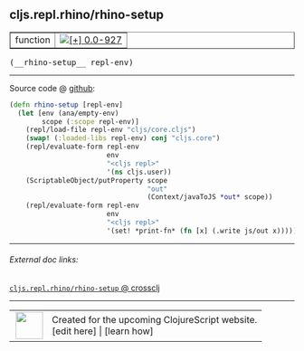 ## cljs.repl.rhino/rhino-setup



 <table border="1">
<tr>
<td>function</td>
<td><a href="https://github.com/cljsinfo/cljs-api-docs/tree/0.0-927"><img valign="middle" alt="[+] 0.0-927" title="Added in 0.0-927" src="https://img.shields.io/badge/+-0.0--927-lightgrey.svg"></a> </td>
</tr>
</table>


 <samp>
(__rhino-setup__ repl-env)<br>
</samp>

---







Source code @ [github](https://github.com/clojure/clojurescript/blob/r1895/src/clj/cljs/repl/rhino.clj#L94-L109):

```clj
(defn rhino-setup [repl-env]
  (let [env (ana/empty-env)
        scope (:scope repl-env)]
    (repl/load-file repl-env "cljs/core.cljs")
    (swap! (:loaded-libs repl-env) conj "cljs.core")
    (repl/evaluate-form repl-env
                        env
                        "<cljs repl>"
                        '(ns cljs.user))
    (ScriptableObject/putProperty scope
                                  "out"
                                  (Context/javaToJS *out* scope))
    (repl/evaluate-form repl-env
                        env
                        "<cljs repl>"
                        '(set! *print-fn* (fn [x] (.write js/out x))))))
```

<!--
Repo - tag - source tree - lines:

 <pre>
clojurescript @ r1895
└── src
    └── clj
        └── cljs
            └── repl
                └── <ins>[rhino.clj:94-109](https://github.com/clojure/clojurescript/blob/r1895/src/clj/cljs/repl/rhino.clj#L94-L109)</ins>
</pre>

-->

---



###### External doc links:

[`cljs.repl.rhino/rhino-setup` @ crossclj](http://crossclj.info/fun/cljs.repl.rhino/rhino-setup.html)<br>

---

 <table>
<tr><td>
<img valign="middle" align="right" width="48px" src="http://i.imgur.com/Hi20huC.png">
</td><td>
Created for the upcoming ClojureScript website.<br>
[edit here] | [learn how]
</td></tr></table>

[edit here]:https://github.com/cljsinfo/cljs-api-docs/blob/master/cljsdoc/cljs.repl.rhino/rhino-setup.cljsdoc
[learn how]:https://github.com/cljsinfo/cljs-api-docs/wiki/cljsdoc-files

<!--

This information was too distracting to show to readers, but I'll leave it
commented here since it is helpful to:

- pretty-print the data used to generate this document
- and show how to retrieve that data



The API data for this symbol:

```clj
{:ns "cljs.repl.rhino",
 :name "rhino-setup",
 :type "function",
 :signature ["[repl-env]"],
 :source {:code "(defn rhino-setup [repl-env]\n  (let [env (ana/empty-env)\n        scope (:scope repl-env)]\n    (repl/load-file repl-env \"cljs/core.cljs\")\n    (swap! (:loaded-libs repl-env) conj \"cljs.core\")\n    (repl/evaluate-form repl-env\n                        env\n                        \"<cljs repl>\"\n                        '(ns cljs.user))\n    (ScriptableObject/putProperty scope\n                                  \"out\"\n                                  (Context/javaToJS *out* scope))\n    (repl/evaluate-form repl-env\n                        env\n                        \"<cljs repl>\"\n                        '(set! *print-fn* (fn [x] (.write js/out x))))))",
          :title "Source code",
          :repo "clojurescript",
          :tag "r1895",
          :filename "src/clj/cljs/repl/rhino.clj",
          :lines [94 109]},
 :full-name "cljs.repl.rhino/rhino-setup",
 :full-name-encode "cljs.repl.rhino/rhino-setup",
 :history [["+" "0.0-927"]]}

```

Retrieve the API data for this symbol:

```clj
;; from Clojure REPL
(require '[clojure.edn :as edn])
(-> (slurp "https://raw.githubusercontent.com/cljsinfo/cljs-api-docs/catalog/cljs-api.edn")
    (edn/read-string)
    (get-in [:symbols "cljs.repl.rhino/rhino-setup"]))
```

-->

